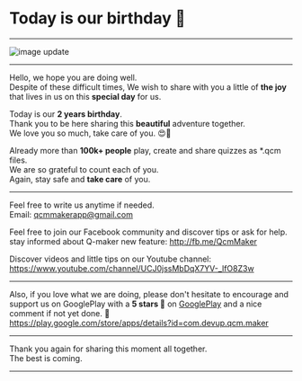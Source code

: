 # Today is our birthday 🥳

---
![image update][image]  

---

Hello, we hope you are doing well.  
Despite of these difficult times, We wish to share with you a little of **the joy** that lives in us on this **special day** for us.  

Today is our **2 years birthday**.  
Thank you to be here sharing this **beautiful** adventure together.  
We love you so much, take care of you. 😍🤗  

Already more than **100k+ people** play, create and share quizzes as \*.qcm files.  
We are so grateful to count each of you.  
Again, stay safe and **take care** of you.  

---

Feel free to write us anytime if needed.  
Email: [qcmmakerapp@gmail.com](mailto:qcmmakerapp@gmail.com)  

Feel free to join our Facebook community and discover tips or ask for help.
stay informed about Q-maker new feature: http://fb.me/QcmMaker  

Discover videos and little tips on our Youtube channel: https://www.youtube.com/channel/UCJ0jssMbDqX7YV-_lfO8Z3w  

---

Also, if you love what we are doing, please don't hesitate to encourage and support us on GooglePlay with a **5 stars 🌟** on [GooglePlay] and a nice comment if not yet done. 🙂  
https://play.google.com/store/apps/details?id=com.devup.qcm.maker  

---

Thank you again for sharing this moment all together.  
The best is coming.

---

[GooglePlay]: https://play.google.com/store/apps/details?id=com.devup.qcm.maker
[image]: https://qcmmaker.qmakertech.com/notifications/app-birthday/resources/2years.png
[email]: mailto:qcmmakerapp@gmail.com
[youtube]: https://www.youtube.com/channel/UCJ0jssMbDqX7YV-_lfO8Z3w
